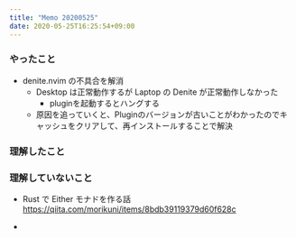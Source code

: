```yaml
---
title: "Memo 20200525"
date: 2020-05-25T16:25:54+09:00
---
```


### やったこと
- denite.nvim の不具合を解消
    - Desktop は正常動作するが Laptop の Denite が正常動作しなかった
        - pluginを起動するとハングする
    - 原因を追っていくと、Pluginのバージョンが古いことがわかったのでキャッシュをクリアして、再インストールすることで解決

### 理解したこと

### 理解していないこと
- Rust で Either モナドを作る話 https://qiita.com/morikuni/items/8bdb39119379d60f628c

- 
